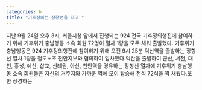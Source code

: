 ```yaml
---
categories: b
title: "기후정의는 장항선을 타고 "
---
```

지난 9월 24일 오후 3시, 서울시청 앞에서 진행되는 924 전국 기후정의행진에 참여하기 위해 기후위기 충남행동 소속 회원 72명이 열차 1량을 모두 채워 출발했다. 기후위기 충남행동은 924 기후정의행진에 참여하기 위해 오전 9시 25분 익산역을 출발하는 장항선 열차 1량을 철도노조 천안지부와 협의하여 임차했다.익산을 출발하여 군산, 서천, 대천, 홍성, 예산, 삽교, 신례원, 아산, 천안역을 경유하는 장항선 열차에 기후위기 충남행동 소속 회원들은 자신의 거주지와 가까운 역에 모여 탑승해 전석 72석을 꽉 채웠다.또한 상경하는